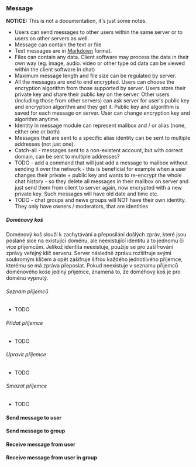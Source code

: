 ### Message <a name="u2s-messages"></a>

**NOTICE:** This is not a documentation, it's just some notes.

- Users can send messages to other users within the same server or to users on other servers as well.
- Message can contain the text or file
- Text messages are in [Markdown](https://www.markdownguide.org/) format.
- Files can contain any data. Client software may process the data in their own way (eg. image, audio. video or other type od data can be viewed within the client software in chat)
- Maximum message length and file size can be regulated by server.
- All the messages are end to end encrypted. Users can choose the encryption algorithm from those supported by server. Users store their private key and share their public key on the server. Other users (including those from other servers) can ask server for user's public key and encryption algorithm and they get it. Public key and algorithm is saved for each message on server. User can change encryption key and algorithm anytime.
- Identity in message module can represent mailbox and / or alias (none, either one or both)
- Messages that are sent to a specific alias identity can be sent to multiple addresses (not just one).
- Catch-all - messages sent to a non-existent account, but with correct domain, can be sent to multiple addresses?
- TODO - add a command that will just add a message to mailbox without sending it over the network - this is beneficial for example when a user changes their private + public key and wants to re-encrypt the whole chat history - so they delete all messages in their mailbox on server and just send them from client to server again, now encrypted with a new private key. Such messages will have old date and time etc.
- TODO - chat groups and news groups will NOT have their own identity. They only have owners / moderators, that are identities

<a name="commands-c2s-admin-catchall"></a><h5>Doménový koš</h5>
   <div>Doménový koš slouží k zachytávání a přeposílání došlých zpráv, které jsou poslané sice na existující doménu, ale neexistující identitu a to jednomu či více příjemcům. Jelikož identita neexistuje, použije se pro zašifrování zprávy veřejný klíč serveru. Server následně zprávu rozšifruje svými soukromým klíčem a opět zašifruje šifrou každého jednotlivého příjemce, kterému se má zpráva přeposlat. Pokud neexistuje v seznamu příjemců doménového koše jediný příjemce, znamená to, že doméhový koš je pro doménu vypnutý.</div>
   <a name="commands-c2s-admin-catchall-list"></a><h6>Seznam příjemců</h6>
   <ul>
    <li>TODO</li>
   </ul>
   <a name="commands-c2s-admin-catchall-add"></a><h6>Přidat příjemce</h6>
   <ul>
    <li>TODO</li>
   </ul>
   <a name="commands-c2s-admin-catchall-set"></a><h6>Upravit příjemce</h6>
   <ul>
    <li>TODO</li>
   </ul>
   <a name="commands-c2s-admin-catchall-del"></a><h6>Smazat příjemce</h6>
   <ul>
    <li>TODO</li>
   </ul>

#### Send message to user <a name="u2s-messages-send2user"></a>
#### Send message to group <a name="u2s-messages-send2group"></a>
#### Receive message from user <a name="u2s-messages-receiveuser"></a>
#### Receive message from user in group <a name="u2s-messages-receivegroup"></a>

